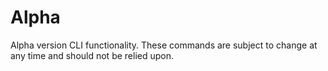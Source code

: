# Alpha

Alpha version CLI functionality. These commands are subject to change at any time and should not be relied upon.